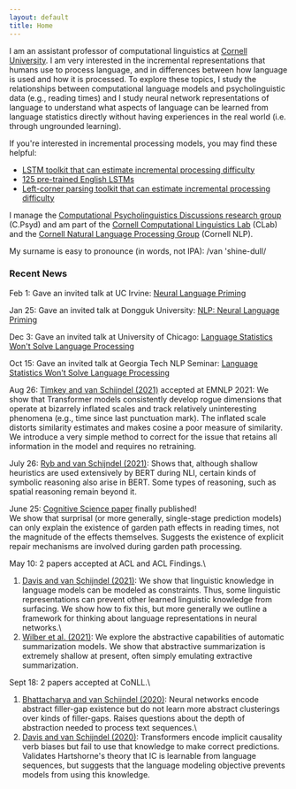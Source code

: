 ```yaml
---
layout: default
title: Home
---
```


I am an assistant professor of computational linguistics at [Cornell University](https://www.cornell.edu/). I am very interested in the incremental representations that humans use to process language, and in differences between how language is used and how it is processed. To explore these topics, I study the relationships between computational language models and psycholinguistic data (e.g., reading times) and I study neural network representations of language to understand what aspects of language can be learned from language statistics directly without having experiences in the real world (i.e. through ungrounded learning).

If you're interested in incremental processing models, you may find these helpful:  
* [LSTM toolkit that can estimate incremental processing difficulty](https://github.com/vansky/neural-complexity)  
* [125 pre-trained English LSTMs](https://zenodo.org/record/3559340)  
* [Left-corner parsing toolkit that can estimate incremental processing difficulty](https://github.com/modelblocks/modelblocks-release)

I manage the [Computational Psycholinguistics Discussions research group](https://c-psyd.github.io/) (C.Psyd) and am part of the [Cornell Computational Linguistics Lab](https://conf.ling.cornell.edu/compling/) (CLab) and the [Cornell Natural Language Processing Group](https://nlp.cornell.edu/) (Cornell NLP).

My surname is easy to pronounce (in words, not IPA): /van 'shine-dull/

### Recent News

Feb 1: Gave an invited talk at UC Irvine: [Neural Language Priming](/assets/pdf/vanschijndel-2022-invited_irvine-slides.pdf)

Jan 25: Gave an invited talk at Dongguk University: [NLP: Neural Language Priming](/assets/pdf/vanschijndel-2022-invited_dongguk-slides.pdf)

Dec 3: Gave an invited talk at University of Chicago: [Language Statistics Won't Solve Language Processing](/assets/pdf/vanschijndel-2021-invited_chicago-slides.pdf)

Oct 15: Gave an invited talk at Georgia Tech NLP Seminar: [Language Statistics Won't Solve Language Processing](/assets/pdf/vanschijndel-2021-invited_georgia_tech-slides.pdf)

Aug 26: [Timkey and van Schijndel (2021)](/assets/pdf/timkey_vanschijndel-2021-emnlp.pdf) accepted at EMNLP 2021: We show that Transformer models consistently develop rogue dimensions that operate at bizarrely inflated scales and track relatively uninteresting phenomena (e.g., time since last punctuation mark). The inflated scale distorts similarity estimates and makes cosine a poor measure of similarity. We introduce a very simple method to correct for the issue that retains all information in the model and requires no retraining.

July 26: [Ryb and van Schijndel (2021)](/assets/pdf/ryb_vanschijndel-2021-cstfrs.pdf): Shows that, although shallow heuristics are used extensively by BERT during NLI, certain kinds of symbolic reasoning also arise in BERT. Some types of reasoning, such as spatial reasoning remain beyond it.

June 25: [Cognitive Science paper](/assets/pdf/vanschijndel_linzen-2021-cogscij.pdf) finally published!\
We show that surprisal (or more generally, single-stage prediction models) can only explain the existence of garden path effects in reading times, not the magnitude of the effects themselves. Suggests the existence of explicit repair mechanisms are involved during garden path processing.

May 10: 2 papers accepted at ACL and ACL Findings.\
1) [Davis and van Schijndel (2021)](/assets/pdf/davis_vanschijndel-2021-acl.pdf): We show that linguistic knowledge in language models can be modeled as constraints. Thus, some linguistic representations can prevent other learned linguistic knowledge from surfacing. We show how to fix this, but more generally we outline a framework for thinking about language representations in neural networks.\
2) [Wilber et al. (2021)](/assets/pdf/wilber_etal-2021-findings_acl.pdf): We explore the abstractive capabilities of automatic summarization models. We show that abstractive summarization is extremely shallow at present, often simply emulating extractive summarization.

Sept 18: 2 papers accepted at CoNLL.\
1) [Bhattacharya and van Schijndel (2020)](/assets/pdf/bhattacharya_vanschijndel-2020-conll.pdf): Neural networks encode abstract filler-gap existence but do not learn more abstract clusterings over kinds of filler-gaps. Raises questions about the depth of abstraction needed to process text sequences.\
2) [Davis and van Schijndel (2020)](/assets/pdf/davis_vanschijndel-2020-conll.pdf): Transformers encode implicit causality verb biases but fail to use that knowledge to make correct predictions. Validates Hartshorne's theory that IC is learnable from language sequences, but suggests that the language modeling objective prevents models from using this knowledge.
